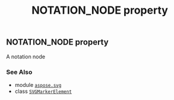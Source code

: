 ﻿---
title: NOTATION_NODE property
second_title: Aspose.SVG for Python via .NET API References
description: 
type: docs
weight: 530
url: /python-net/aspose.svg/svgmarkerelement/notation_node/
is_root: false
---

## NOTATION_NODE property


A notation node

### See Also
* module [`aspose.svg`](../../)
* class [`SVGMarkerElement`](/svg/python-net/aspose.svg/svgmarkerelement)
